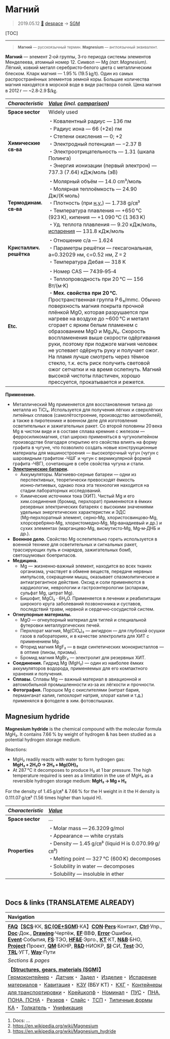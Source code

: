 # Магний
> 2019.05.12 [🚀](../index/index.md) [despace](index.md) → [SGM](sc.md)

[TOC]

---

> <small>**Магний** — русскоязычный термин. **Magnesium** — англоязычный эквивалент.</small>

**Магний** — элемент 2‑ой группы, 3‑го периода системы элементов Менделеева, атомный номер 12. Символ — Mg *(лат. Magnesium)*. Лёгкий, ковкий металл серебристо‑белого цвета с металлическим блеском. Кларк магния — 1.95 % (19.5 ㎏/t). Один из самых распространённых элементов земной коры. Большие количества магния находятся в морской воде в виде раствора солей. Цена магния в 2012 г — ~2.8‑2.9 $/㎏.

|*Characteristic*|*[Value](si.md) (incl. [comparison](matc.md))*|
|:--|:--|
|**Space sector**|Widely used|
|**Химические<br>св‑ва**|・Ковалентный радиус — 136 пм<br> ・Радиус иона — 66 (+2e) пм<br> ・Степени окисления — 0; +2<br> ・Электродный потенциал — −2.37 В<br> ・Электроотрицательность — 1.31 (шкала Полинга)<br> ・Энергия ионизации (первый электрон) — 737.3 (7.64) кДж/моль (эВ)|
|**Термодинам.<br>св‑ва**|・Молярный объём — 14.0 cm³/моль<br> ・Молярная теплоёмкость — 24.90 Дж/(K·моль)<br> ・Плотность (при [н.у.](sctp.md)) — 1.738 g/㎝³<br> ・Температура плавления — +650 ℃ (923 K), кипения — +1 090 ℃ (1 363 K)<br> ・Уд. теплота плавления — 9.20 кДж/моль, [испарения](matc.md) — 131.8 кДж/моль|
|**Кристаллич.<br>решётка**|・Отношение c/a — 1.624<br> ・Параметры решётки — гексагональная, a=0.32029 нм, c=0.52 нм, Z = 2<br> ・Температура Дебая — 318 K|
|**Etc.**|・Номер CAS — 7439‑95‑4<br> ・Теплопроводность при 20 ℃ — 156 Вт/(м·K)<br> ・**Мех. свойства при 20 ℃.** Пространственная группа P 6₃/mmc. Обычно поверхность магния покрыта прочной плёнкой MgO, которая разрушается при нагреве на воздухе до ~600 ℃ и металл сгорает с ярким белым пламенем с образованием MgO и Mg₃N₂. Скорость воспламенения выше скорости одёргивания руки, поэтому при поджоге магния человек не успевает одёрнуть руку и получает ожог. На пламя лучше смотреть через тёмное стекло, т.к. есть риск получить световой ожог сетчатки и на время ослепнуть. Магний высокой чистоты пластичен, хорошо прессуется, прокатывается и режется.|

**Применение.**

   - Металлический Mg применяется для восстановления титана до металла из TiCl₄. Используется для получения лёгких и сверхлёгких литейных сплавов (самолётостроение, производство автомобилей), а также в пиротехнике и военном деле для изготовления осветительных и зажигательных ракет. Со второй половины 20 века Mg в чистом виде и в составе сплава кремния с железом — ферросиликомагния, стал широко применяться в чугунолитейном производстве благодаря открытию его свойства влиять на форму графита в чугуне, что позволило создать новые конструкционные материалы для машиностроения — высокопрочный чугун (чугун с шаровидным графитом ‑ЧШГ и чугун с вермикулярной формой графита ‑ЧВГ), сочетающие в себе свойства чугуна и стали.
   - **[Электрические батареи](eb.md).**
      - Аккумуляторы. Магниево‑серные батареи — одни из перспективных, теоретически превосходят ёмкость ионно‑литиевых, однако пока эта технология находится на стадии лабораторных исследований.
      - Химические источники тока (ХИТ). Чистый Mg и его хим.соединения (бромид, перхлорат) применяются в ёмких резервных электрических батареях с высокими значениями удельных энергетических характеристик и ЭДС (Mg‑перхлоратный элемент, серно‑Mg, хлористосвинцово‑Mg, хлорсеребряно‑Mg, хлористомедно‑Mg, Mg‑ванадиевый и др.) и сухих элементах (марганцево‑Mg, висмутисто‑Mg, Mg‑м‑ДНБ и др.).
   - **Военное дело.** Свойство Mg ослепительно гореть используется в военной технике для осветительных и сигнальных ракет, трассирующих пуль и снарядов, зажигательных бомб, светошумовых боеприпасов.
   - **Медицина.**
      - Mg — жизненно‑важный элемент, находится во всех тканях организма, участвует в обмене веществ, передаче нервных импульсов, сокращении мышц, оказывает спазмолитическое и антиагрегантное действие. Оксид и соли применяются в кардиологии, неврологии и гастроэнтерологии (аспаркам, сульфат Mg, цитрат Mg).
      - Бишофит, MgCl₂ · 6H₂O. Применяется в лечении и реабилитации широкого круга заболеваний позвоночника и суставов, последствий травм, нервной и сердечно‑сосудистой систем.
   - **Огнеупорные материалы.**
      - MgO — огнеупорный материал для тиглей и специальной футеровки металлургических печей.
      - Перхлорат магния, Mg(ClO₄)₂ — ангидрон — для глубокой осушки газов в лабораториях, и в качестве электролита для ХИТ с применением Mg.
      - Фторид магния MgF₂ — в виде синтетических монокристаллов — в оптике (линзы, призмы).
      - Бромид магния MgBr₂ — электролит для резервных ХИТ.
   - **Соединения.** Гидрид Mg (MgH₂) — один из наиболее ёмких аккумуляторов водорода, применяемых для его компактного хранения и получения.
   - **Сплавы.** Сплавы Mg — важный материал в авиационной и автомобильной промышленности из‑за их лёгкости и прочности.
   - **Фотография.** Порошок Mg с окислителями (нитрат бария, перманганат калия, гипохлорит натрия, хлорат калия и т.д.) применялся в фотоделе в хим. фотовспышках.



## Magnesium hydride
**Magnesium hydride** is the chemical compound with the molecular formula MgH₂. It contains 7.66 % by weight of hydrogen & has been studied as a potential hydrogen storage medium.

Reactions:

   - MgH₂ readily reacts with water to form hydrogen gas: **MgH₂ + 2H₂O → 2H₂ + Mg(OH)₂**
   - At 287 ℃ it decomposes to produce H₂ at 1 bar pressure. The high temperature required is seen as a limitation in the use of MgH₂ as a reversible hydrogen storage medium: **MgH₂ → Mg + H₂**

For the density of 1.45 g/㎝³ & 7.66 % for the H weight in it the H density is 0.111.07 g/㎝³ (1.56 times higher than luquid H).

|*Characteristic*|*[Value](si.md)*|
|:--|:--|
|**Space sector**|…|
|**Properties**|・Molar mass — 26.3209 g/mol<br> ・Appearance — white crystals<br> ・Density — 1.45 g/㎝³ (liquid H is 0.070.99 g/㎝³)<br> ・Melting point — 327 ℃ (600 K) decomposes<br> ・Solubility in water — decomposes<br> ・Solubility — insoluble in ether|




<p style="page-break-after:always"> </p>

## Docs & links (TRANSLATEME ALREADY)
|Navigation|
|:--|
|**[FAQ](faq.md)**【**[SCS](scs.md)**·КК, **[SC (OE+SGM)](sc.md)**·КА】**[CON](contact.md)·[Pers](person.md)**·Контакт, **[Ctrl](control.md)**·Упр., **[Doc](doc.md)**·Док., **[Drawing](drawing.md)**·Чертёж, **[EF](ef.md)**·ВВФ, **[Error](error.md)**·Ошибки, **[Event](event.md)**·События, **[FS](fs.md)**·ТЭО, **[HF&E](hfe.md)**·Эрго., **[KT](kt.md)**·КТ, **[N&B](nnb.md)**·БНО, **[Project](project.md)**·Проект, **[QM](qm.md)**·БКНР, **[R&D](rnd.md)**·НИОКР, **[SI](si.md)**·СИ, **[Test](test.md)**·ЭО, **[TRL](trl.md)**·УГТ, **[Way](way.md)**·Пути|
|*Sections & pages*|
|**【[Structures, gears, materials (SGM)](sc.md)】**<br> [Гермоконтейнер](гермоконтейнер.md)・ [Датчик](sensor.md)・ [Задел](margin.md)・ [Изделие](unit.md)・ [Испарение материалов](matc.md)・ [Кавитация](cavitation.md)・ [КЗУ](cinu.md) (ВБУ КТ)・ [КХГ](cgs.md)・ [Контейнеры для транспортировки](ship_contain.md)・ [Крейцкопф](crosshead.md)・ [Номинал](nominal.md)・ [ПУС](lag.md)・ [ПНА, ПОНА, ПСНА](devd.md)・ [Резерв](reserve.md)・ [Слайс](слайс.md)・ [ТСП](tsp.md)・ [Типичные формы КА](sc.md)・ [Толкатель](толкатель.md)・ [Унификация](commonality.md)|

   1. Docs: …
   1. <https://en.wikipedia.org/wiki/Magnesium>
   1. <https://en.wikipedia.org/wiki/Magnesium_hydride>
